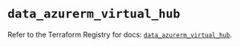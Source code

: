 # `data_azurerm_virtual_hub`

Refer to the Terraform Registry for docs: [`data_azurerm_virtual_hub`](https://registry.terraform.io/providers/hashicorp/azurerm/4.37.0/docs/data-sources/virtual_hub).
